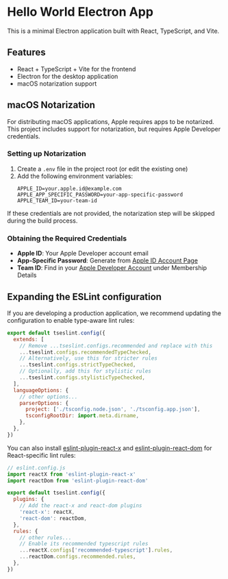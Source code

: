 # Hello World Electron App

This is a minimal Electron application built with React, TypeScript, and Vite.

## Features

- React + TypeScript + Vite for the frontend
- Electron for the desktop application
- macOS notarization support

## macOS Notarization

For distributing macOS applications, Apple requires apps to be notarized. This project includes support for notarization, but requires Apple Developer credentials.

### Setting up Notarization

1. Create a `.env` file in the project root (or edit the existing one)
2. Add the following environment variables:
   ```
   APPLE_ID=your.apple.id@example.com
   APPLE_APP_SPECIFIC_PASSWORD=your-app-specific-password
   APPLE_TEAM_ID=your-team-id
   ```

If these credentials are not provided, the notarization step will be skipped during the build process.

### Obtaining the Required Credentials

- **Apple ID**: Your Apple Developer account email
- **App-Specific Password**: Generate from [Apple ID Account Page](https://appleid.apple.com/account/manage)
- **Team ID**: Find in your [Apple Developer Account](https://developer.apple.com/account) under Membership Details

## Expanding the ESLint configuration

If you are developing a production application, we recommend updating the configuration to enable type-aware lint rules:

```js
export default tseslint.config({
  extends: [
    // Remove ...tseslint.configs.recommended and replace with this
    ...tseslint.configs.recommendedTypeChecked,
    // Alternatively, use this for stricter rules
    ...tseslint.configs.strictTypeChecked,
    // Optionally, add this for stylistic rules
    ...tseslint.configs.stylisticTypeChecked,
  ],
  languageOptions: {
    // other options...
    parserOptions: {
      project: ['./tsconfig.node.json', './tsconfig.app.json'],
      tsconfigRootDir: import.meta.dirname,
    },
  },
})
```

You can also install [eslint-plugin-react-x](https://github.com/Rel1cx/eslint-react/tree/main/packages/plugins/eslint-plugin-react-x) and [eslint-plugin-react-dom](https://github.com/Rel1cx/eslint-react/tree/main/packages/plugins/eslint-plugin-react-dom) for React-specific lint rules:

```js
// eslint.config.js
import reactX from 'eslint-plugin-react-x'
import reactDom from 'eslint-plugin-react-dom'

export default tseslint.config({
  plugins: {
    // Add the react-x and react-dom plugins
    'react-x': reactX,
    'react-dom': reactDom,
  },
  rules: {
    // other rules...
    // Enable its recommended typescript rules
    ...reactX.configs['recommended-typescript'].rules,
    ...reactDom.configs.recommended.rules,
  },
})
```
